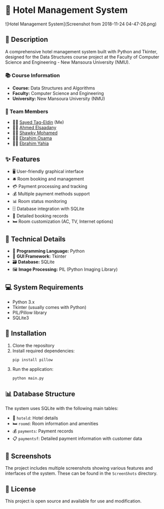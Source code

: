# 🏨 Hotel Management System
![Hotel Management System](Screenshot from 2018-11-24 04-47-26.png)

## 📝 Description
A comprehensive hotel management system built with Python and Tkinter, designed for the Data Structures course project at the Faculty of Computer Science and Engineering - New Mansoura University (NMU).

### 📚 Course Information
- **Course:** Data Structures and Algorithms
- **Faculty:** Computer Science and Engineering
- **University:** New Mansoura University (NMU)

### 👥 Team Members
- 👨‍💻 [Sayed Tag-Eldin](https://github.com/sayedtag7) (Me)
- 👨‍💻 [Ahmed Elsaadany](https://github.com/AhmedElsa3dany)
- 👨‍💻 [Shawky Mohamed](https://github.com/ShawkyMohamed2004)
- 👨‍💻 [Ebrahim Osama](https://github.com/EbrahimOsa)
- 👨‍💻 [Ebrahim Yahia](#)

## ✨ Features

- 🖥️ User-friendly graphical interface
- 🛎️ Room booking and management
- 💳 Payment processing and tracking
- 💰 Multiple payment methods support
- 📊 Room status monitoring
- 🗄️ Database integration with SQLite
- 📝 Detailed booking records
- 🛏️ Room customization (AC, TV, Internet options)

## 🔧 Technical Details

- 🐍 **Programming Language:** Python
- 🎨 **GUI Framework:** Tkinter
- 🗃️ **Database:** SQLite
- 🖼️ **Image Processing:** PIL (Python Imaging Library)

## 💻 System Requirements

- Python 3.x
- Tkinter (usually comes with Python)
- PIL/Pillow library
- SQLite3

## 🚀 Installation

1. Clone the repository
2. Install required dependencies:
   ```
   pip install pillow
   ```
3. Run the application:
   ```
   python main.py
   ```

## 📊 Database Structure

The system uses SQLite with the following main tables:
- 🏢 `hoteld`: Hotel details
- 🛏️ `roomd`: Room information and amenities
- 💰 `payments`: Payment records
- 📋 `paymentsf`: Detailed payment information with customer data

## 📸 Screenshots

The project includes multiple screenshots showing various features and interfaces of the system. These can be found in the `ScreenShots` directory.

## 📄 License

This project is open source and available for use and modification.
